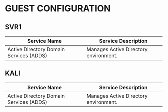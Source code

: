 # GUEST CONFIGURATION

## SVR1

| Service Name                            | Service Description                   |
| --------------------------------------- | ------------------------------------- |
| Active Directory Domain Services (ADDS) | Manages Active Directory environment. |

## KALI

| Service Name                            | Service Description                   |
| --------------------------------------- | ------------------------------------- |
| Active Directory Domain Services (ADDS) | Manages Active Directory environment. |